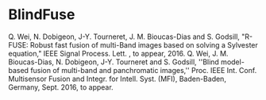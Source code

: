 # BlindFuse
Q. Wei, N. Dobigeon, J-Y. Tourneret, J. M. Bioucas-Dias and S. Godsill, "R-FUSE: Robust fast fusion of multi-Band images based on solving a Sylvester equation," IEEE Signal Process. Lett. , to appear, 2016. 
Q. Wei, J. M. Bioucas-Dias, N. Dobigeon, J-Y. Tourneret and S. Godsill, ''Blind model-based fusion of multi-band and panchromatic images,'' Proc. IEEE Int. Conf. Multisensor Fusion and Integr. for Intell. Syst. (MFI), Baden-Baden, Germany, Sept. 2016, to appear.
